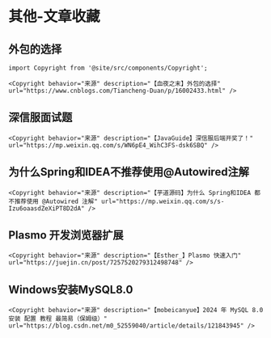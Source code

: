 # 其他-文章收藏

## 外包的选择

```mdx-code-block
import Copyright from '@site/src/components/Copyright';

<Copyright behavior="来源" description="【血夜之末】外包的选择" url="https://www.cnblogs.com/Tiancheng-Duan/p/16002433.html" />
```

## 深信服面试题

```mdx-code-block
<Copyright behavior="来源" description="【JavaGuide】深信服后端开奖了！" url="https://mp.weixin.qq.com/s/WN6pE4_WihC3FS-dsk6SBQ" />
```

## 为什么Spring和IDEA不推荐使用@Autowired注解

```mdx-code-block
<Copyright behavior="来源" description="【芋道源码】为什么 Spring和IDEA 都不推荐使用 @Autowired 注解" url="https://mp.weixin.qq.com/s/s-Izu6oaasdZeXiPT8D2dA" />
```

## Plasmo 开发浏览器扩展

```mdx-code-block
<Copyright behavior="来源" description="【Esther_】Plasmo 快速入门" url="https://juejin.cn/post/7257520279312498748" />
```

## Windows安装MySQL8.0

```mdx-code-block
<Copyright behavior="来源" description="【mobeicanyue】2024 年 MySQL 8.0 安装 配置 教程 最简易（保姆级）" url="https://blog.csdn.net/m0_52559040/article/details/121843945" />
```
